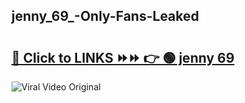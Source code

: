 
 ## jenny_69_-Only-Fans-Leaked

# <h2><a href="https://clipsfans.com/jenny_69_&ref=git">🔗 Click to LINKS ⏩⏩ 👉 🟢 jenny 69  </a></h2>

<a href="https://clipsfans.com/jenny_69_&ref=git" rel="nofollow" data-target="animated-image.originalLink"><img src="https://i.ibb.co.com/xMMVF88/686577567.gif" alt="Viral Video Original" style="max-width: 100%; display: inline-block;" data-target="animated-image.originalImage"></a>
